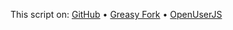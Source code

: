 This script on: [GitHub](https://github.com/t-fr/userscripts/tree/master/Better%20YouTube%20favicon) • [Greasy Fork](https://greasyfork.org/scripts/1197-better-youtube-favicon) • [OpenUserJS](https://openuserjs.org/scripts/tfr/Better_YouTube_favicon)